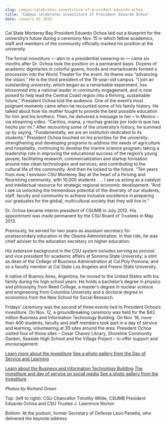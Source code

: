 ```yaml
---
slug: campus-celebrates-investiture-of-president-eduardo-ochoa
title: "Campus celebrates investiture of President Eduardo Ochoa"
date: January 01 2020
---
```


<p>Cal State Monterey Bay President Eduardo Ochoa laid out a blueprint for the university’s future during a ceremony Nov. 15 in which fellow academics, staff and members of the community officially marked his position at the university.
</p><p>The formal investiture — akin to a presidential swearing-in — came six months after Dr. Ochoa took the position on a permanent basis. Dozens of academic dignitaries in colorful gowns, hoods and mortarboards formed a procession into the World Theater for the event. Its theme was “advancing the vision.” He is the third president of the 19-year-old campus. “I join an outstanding university, which began as a remarkable experiment, has blossomed into a national leader in community engagement, and is now poised to help lead the Central Coast region into a thriving, sustainable future,” President Ochoa told the audience. One of the event’s most poignant moments came when he recounted some of his family history. He talked about how his mother fought to provide the best possible education for him and his brothers. Then, he delivered a message to her – in Mexico – via streaming video. “Cariños, mama, y muchas gracias por todo lo que has hecho por mi.” After recounting some of the university’s history, he summed up by saying, “Fundamentally, we are an institution dedicated to its students.” President Ochoa touched on his priorities for the university: strengthening and developing programs to address the needs of agriculture and hospitality; continuing to develop the marine science program; taking a leadership role in improving the educational success of the region’s young people; facilitating research, commercialization and startup formation around new clean technologies and services; and contributing to the cultural life of the community. And then he looked to the future. “Ten years from now, I envision CSU Monterey Bay at the heart of a thriving and flourishing community, with 10,000 students . . . I see us acting as a catalyst and intellectual resource for strategic regional economic development. “And I see us unlocking the tremendous potential of the diversity of our students, staff, faculty and community to achieve inclusive excellence in preparing our graduates for the global, multicultural society that they will live in.”
</p><p>Dr. Ochoa became interim president of CSUMB in July 2012. His appointment was made permanent by the CSU Board of Trustees in May 2013.
</p><p>Previously, he served for two years as assistant secretary for postsecondary education in the Obama Administration. In that role, he was chief adviser to the education secretary on higher education.
</p><p>His extensive background in the CSU system includes serving as provost and vice president for academic affairs at Sonoma State University; a stint as dean of the College of Business Administration at Cal Poly Pomona; and as a faculty member at Cal State Los Angeles and Fresno State University.
</p><p>A native of Buenos Aires, Argentina, he moved to the United States with his family during his high school years. He holds a bachelor’s degree in physics and philosophy from Reed College, a master’s degree in nuclear science and engineering from Columbia University and a doctoral degree in economics from the New School for Social Research.
</p><p>Fridays’ ceremony was the second of three events tied to President Ochoa’s investiture. On Nov. 12, a groundbreaking ceremony was held for the $43 million Business and Information Technology Building. On Nov. 16, more than 400 students, faculty and staff members took part in a day of service and learning, volunteering at 30 sites around the area. President Ochoa visited four of those sites – Cesar Chavez Library, Shoreline Community Garden, Seaside High School and the Village Project – to offer support and encouragement.
</p><p><a href="http://president.csumb.edu/presidential-investiture-california-state-university-monterey-bay">Learn more about the investiture</a> <a href="http://news.csumb.edu/gallery/investiture-day-service-and-learning">See a photo gallery from the Day of Service and Learning</a>
</p><p><a href="http://news.csumb.edu/news/2013/nov/7/ceremonial-groundbreaking-bit-building?utm_source=card&amp;utm_medium=tall&amp;utm_campaign=card">Learn about the Business and Information Technology Building</a> <a href="http://tagboard.com/CongratsOchoa">The investiture and day of service on social media</a> <a href="http://news.csumb.edu/gallery/investiture-csumb-president-eduardo-ochoa">See a photo gallery from the investiture</a>
</p><p><em>Photos by Richard Green</em>
</p><p>Top: (left to right): CSU Chancellor Timothy White, CSUMB President Eduardo Ochoa and CSU Trustee J. Lawrence Norton
</p><p>Bottom: At the podium, former Secretary of Defense Leon Panetta, who delivered the keynote address  
</p>

